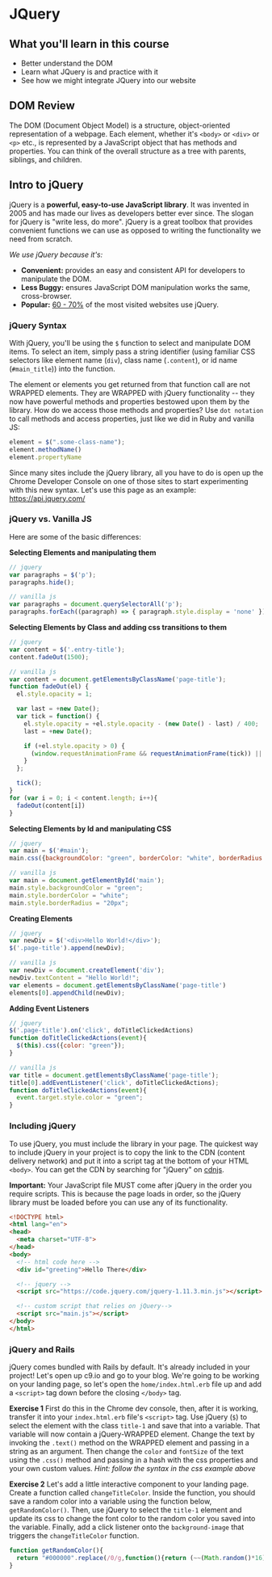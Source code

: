 # JQuery

## What you'll learn in this course
* Better understand the DOM
* Learn what JQuery is and practice with it
* See how we might integrate JQuery into our website

## DOM Review

The DOM (Document Object Model) is a structure, object-oriented representation of a webpage. Each element, whether it's `<body>` or `<div>` or `<p>` etc., is represented by a JavaScript object that has methods and properties. You can think of the overall structure as a tree with parents, siblings, and children.

## Intro to jQuery

jQuery is a **powerful, easy-to-use JavaScript library**. It was invented in 2005 and has made our lives as developers better ever since. The slogan for jQuery is "write less, do more". jQuery is a great toolbox that provides convenient functions we can use as opposed to writing the functionality we need from scratch.

*We use jQuery because it's:*

* **Convenient:** provides an easy and consistent API for developers to manipulate the DOM.
* **Less Buggy:** ensures JavaScript DOM manipulation works the same, cross-browser.
* **Popular:** [60 - 70%](https://trends.builtwith.com/javascript/jQuery) of the most visited websites use jQuery.

### jQuery Syntax

With jQuery, you'll be using the `$` function to select and manipulate DOM items. To select an item, simply pass a string identifier (using familiar CSS selectors like element name (`div`), class name (`.content`), or id name (`#main_title`)) into the function.

The element or elements you get returned from that function call are not WRAPPED elements. They are WRAPPED with jQuery functionality -- they now have powerful methods and properties bestowed upon them by the library. How do we access those methods and properties? Use `dot notation` to call methods and access properties, just like we did in Ruby and vanilla JS:

```js
element = $(".some-class-name");
element.methodName()
element.propertyName
```

Since many sites include the jQuery library, all you have to do is open up the Chrome Developer Console on one of those sites to start experimenting with this new syntax. Let's use this page as an example: https://api.jquery.com/

### jQuery vs. Vanilla JS

Here are some of the basic differences:

**Selecting Elements and manipulating them**

```js
// jquery
var paragraphs = $('p');
paragraphs.hide();

// vanilla js
var paragraphs = document.querySelectorAll('p');
paragraphs.forEach((paragraph) => { paragraph.style.display = 'none' })
```

**Selecting Elements by Class and adding css transitions to them**

```js
// jquery
var content = $('.entry-title');
content.fadeOut(1500);

// vanilla js
var content = document.getElementsByClassName('page-title');
function fadeOut(el) {
  el.style.opacity = 1;

  var last = +new Date();
  var tick = function() {
    el.style.opacity = +el.style.opacity - (new Date() - last) / 400;
    last = +new Date();

    if (+el.style.opacity > 0) {
      (window.requestAnimationFrame && requestAnimationFrame(tick)) || setTimeout(tick, 100);
    }
  };

  tick();
}
for (var i = 0; i < content.length; i++){
  fadeOut(content[i])
}
```

**Selecting Elements by Id and manipulating CSS**

```js
// jquery
var main = $('#main');
main.css({backgroundColor: "green", borderColor: "white", borderRadius: "20px"})

// vanilla js
var main = document.getElementById('main');
main.style.backgroundColor = "green";
main.style.borderColor = "white";
main.style.borderRadius = "20px";
```

**Creating Elements**

```js
// jquery
var newDiv = $('<div>Hello World!</div>');
$('.page-title').append(newDiv);

// vanilla js
var newDiv = document.createElement('div');
newDiv.textContent = "Hello World!";
var elements = document.getElementsByClassName('page-title')
elements[0].appendChild(newDiv);
```

**Adding Event Listeners**

```js
// jquery
$('.page-title').on('click', doTitleClickedActions)
function doTitleClickedActions(event){
  $(this).css({color: "green"});
}

// vanilla js
var title = document.getElementsByClassName('page-title');
title[0].addEventListener('click', doTitleClickedActions);
function doTitleClickedActions(event){
  event.target.style.color = "green";
}
```

### Including jQuery

To use jQuery, you must include the library in your page. The quickest way to include jQuery in your project is to copy the link to the CDN (content delivery network) and put it into a script tag at the bottom of your HTML `<body>`. You can get the CDN by searching for "jQuery" on <a href="https://cdnjs.com" target="_blank">cdnjs</a>.

**Important:** Your JavaScript file MUST come after jQuery in the order you require scripts. This is because the page loads in order, so the jQuery library must be loaded before you can use any of its functionality.

``` html
<!DOCTYPE html>
<html lang="en">
<head>
  <meta charset="UTF-8">
</head>
<body>
  <!-- html code here -->
  <div id="greeting">Hello There</div>

  <!-- jquery -->
  <script src="https://code.jquery.com/jquery-1.11.3.min.js"></script>

  <!-- custom script that relies on jQuery-->
  <script src="main.js"></script>
</body>
</html>
```

### jQuery and Rails

jQuery comes bundled with Rails by default. It's already included in your project! Let's open up c9.io and go to your blog. We're going to be working on your landing page, so let's open the `home/index.html.erb` file up and add a `<script>` tag down before the closing `</body>` tag.

**Exercise 1**
First do this in the Chrome dev console, then, after it is working, transfer it into your `index.html.erb` file's `<script>` tag. Use jQuery (`$`) to select the element with the class `title-1` and save that into a variable. That variable will now contain a jQuery-WRAPPED element. Change the text by invoking the `.text()` method on the WRAPPED element and passing in a string as an argument. Then change the `color` and `fontSize` of the text using the `.css()` method and passing in a hash with the css properties and your own custom values. *Hint: follow the syntax in the css example above*

**Exercise 2**
Let's add a little interactive component to your landing page. Create a function called `changeTitleColor`. Inside the function, you should save a random color into a variable using the function below, `getRandomColor()`. Then, use jQuery to select the `title-1` element and update its css to change the font color to the random color you saved into the variable. Finally, add a click listener onto the `background-image` that triggers the `changeTitleColor` function.

```js
function getRandomColor(){
  return "#000000".replace(/0/g,function(){return (~~(Math.random()*16)).toString(16);});
}
```
